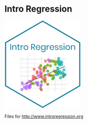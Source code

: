 # Intro Regression 


<img src="img/introregression-sticker.png" width="50%" height="50%" />

Files for http://www.introregression.org



